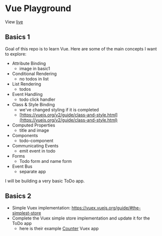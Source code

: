 
# Vue Playground

View [live](https://coolinmc6.github.io/vue-playground-simple/)
## Basics 1
Goal of this repo is to learn Vue. Here are some of the main concepts I want to explore:
- Attribute Binding
    - image in basic1
- Conditional Rendering
    - no todos in list
- List Rendering
    - todos
- Event Handling
    - todo click handler
- Class & Style Binding
    - we've changed styling if it is completed
    - [https://vuejs.org/v2/guide/class-and-style.html](https://vuejs.org/v2/guide/class-and-style.html)
- Computed Properties
    - title and image
- Components
    - todo-component
- Communicating Events
    - emit event in todo
- Forms
    - Todo form and name form
- Event Bus
    - separate app

I will be building a very basic ToDo app.

## Basics 2

- Simple Vuex implementation: https://vuex.vuejs.org/guide/#the-simplest-store
- Complete the Vuex simple store implementation and update it for the ToDo app
    - here is their example [Counter](https://jsfiddle.net/n9jmu5v7/1269/) Vuex app

